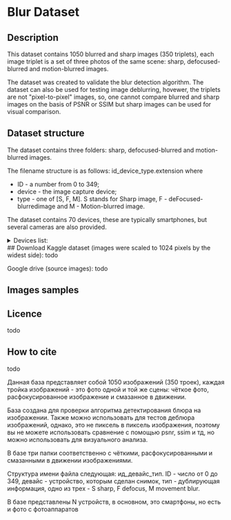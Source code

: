 # Blur Dataset
## Description
This dataset contains 1050 blurred and sharp images (350 triplets), each image triplet is a set of three photos of the same scene: sharp, defocused-blurred and motion-blurred images.

The dataset was created to validate the blur detection algorithm. The dataset can also be used for testing image deblurring, hovewer, the triplets are not "pixel-to-pixel" images, so, one cannot compare blurred and sharp images on the basis of PSNR or SSIM but sharp images can be used for visual comparison.

## Dataset structure

The dataset contains three folders: sharp, defocused-blurred and motion-blurred images.

The filename structure is as follows: id_device_type.extension where
 - ID - a number from 0 to 349;
 - device - the image capture device;
 - type - one of [S, F, M]. S stands for Sharp image, F - deFocused-blurredimage and M - Motion-blurred image.
          
The dataset contains 70 devices, these are typically smartphones, but several cameras are also provided.
<details> 
<summary>Devices list:</summary>
<p> 
HONOR-7X: 34
HONOR-8X: 33
IPHONE-SE: 30
NIKON-D3400-35MM: 25
XIAOMI-PROCOFONE-F1: 23
NIKON-D3400-18-55MM: 21
IPHONE-7: 13
IPHONE-6S: 12
XIAOMI-MI8-SE: 9
SAMSUNG-GALAXY-J3: 7
ASUS-ZENFONE-LIVE-ZB501KL: 6
HONOR-7C: 6
HUAWEI-P20-LITE: 6
SONY-NEX-5T: 6
HONOR-10: 5
HUAWEI-P20: 5
IPHONE-8-PLUS: 5
XIAOMI-REDMI-7: 5
HUAWEI-MATE20: 4
HUAWEI-Y9: 4
IPHONE-8: 4
CANON-6D-100MM: 3
HONOR-9: 3
HUAWEI-NOVA-LITE: 3
IPHONE-7-PLUS: 3
SAMSUNG-GALAXY-A8: 3
SAMSUNG-GALAXY-J5: 3
WILEYFOX-SWIFT-2-PLUS: 3
XIAOMI-REDMI-3S: 3
XIAOMI-REDMI-NOTE-7: 3
HUAWEI-P30-PRO: 2
ONEPLUS-3T: 2
SAMSUNG-GALAXY-A5: 2
SAMSUNG-GALAXY-A6: 2
SAMSUNG-GALAXY-J7: 2
XIAOMI-REDMI-5-PLUS: 2
ASUS-ZE500KL: 1
BQ-5512L: 1
CANON-6D-70-200MM: 1
HONOR-4C: 1
HONOR-6X: 1
HONOR-9-LITE: 1
HUAWEI-ATH: 1
HUAWEI-P-SMART: 1
HUAWEI-P30: 1
HUAWEI-P30-LITE: 1
IPHONE-5S: 1
IPHONE-6: 1
IPHONE-XR: 1
LG-Q6: 1
MEIZU-M2-NOTE: 1
MEIZU-M3S-MINI: 1
NOKIA-21: 1
PANASONIC-DMC-TZ35: 1
PRESTIGIO-MULTI-PHONE: 1
SAMSUNG-EDGE-7C: 1
SAMSUNG-GALAXY-7-NEO: 1
SAMSUNG-GALAXY-A3: 1
SAMSUNG-GALAXY-A8-PLUS: 1
SAMSUNG-GALAXY-GRAND-PRIME: 1
SAMSUNG-GALAXY-GRAND-PRIME-PLUS: 1
SAMSUNG-GALAXY-S5: 1
SONY-XPERIA-E5: 1
XIAOMI-MI8-LITE: 1
XIAOMI-MI8-PRO: 1
XIAOMI-REDMI-4: 1
XIAOMI-REDMI-4X: 1
XIAOMI-REDMI-NOTE-2: 1
XIAOMI-REDMI-NOTE-4X: 1
XIAOMI-REDMI-NOTE-5A-PRIME: 1
</p> 
</details>
## Download
Kaggle dataset (images were scaled to 1024 pixels by the widest side): todo

Google drive (source images): todo

## Images samples

## Licence
todo

## How to cite
todo


Данная база представляет собой 1050 изображений (350 троек), каждая тройка изображений - это фото одной и той же сцены: чёткое фото, расфокусированное изображение и смазанное в движении.

База создана для проверки алгоритма детектирования блюра на изображении. Также можно использовать для тестов деблюра изображений, однако, это не пиксель в пиксель изображения, поэтому вы не можете использовать сравнение с помощью psnr, ssim и тд, но можно использовать для визуального анализа.

В базе три папки соответственно с чёткими, расфокусированными и смазанными в движении изображениями.

Структура имени файла следующая: ид_девайс_тип. ID - число от 0 до 349, девайс - устройство, которым сделан снимок, тип - дублирующая информация, одно из трех - S sharp, F defocus, M movement blur.

В базе представлены N устройств, в основном, это смартфоны, но есть и фото с фотоаппаратов



